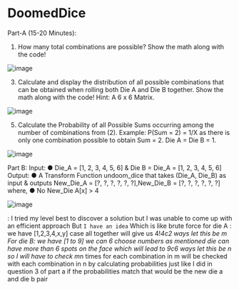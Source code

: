 # DoomedDice

Part-A (15-20 Minutes):
1. How many total combinations are possible? Show the math along with the code!

![image](https://github.com/VishnupriyaThammina/DoomedDice/assets/89837239/6c000f4e-7aec-460b-9ccf-4e1d3b1c8af9)


3. Calculate and display the distribution of all possible combinations that can be
obtained when rolling both Die A and Die B together. Show the math along with
the code!
Hint: A 6 x 6 Matrix.

![image](https://github.com/VishnupriyaThammina/DoomedDice/assets/89837239/2da6e519-3b22-4979-941d-7aa02cb46eba)

5. Calculate the Probability of all Possible Sums occurring among the number of
combinations from (2).
Example: P(Sum = 2) = 1/X as there is only one combination possible to obtain
Sum = 2. Die A = Die B = 1.

![image](https://github.com/VishnupriyaThammina/DoomedDice/assets/89837239/39666ef3-12ff-4efe-b445-c1a5ba93611a)

Part B:
Input:
● Die_A = [1, 2, 3, 4, 5, 6] & Die B = Die_A = [1, 2, 3, 4, 5, 6]
Output:
● A Transform Function undoom_dice that takes (Die_A, Die_B) as input &
outputs New_Die_A = [?, ?, ?, ?, ?, ?],New_Die_B = [?, ?,
?, ?, ?, ?] where,
● No New_Die A[x] > 4

![image](https://github.com/VishnupriyaThammina/DoomedDice/assets/89837239/c8a09af7-9e41-46ba-88f2-922ec7db0b90)

: I tried my level best
to discover a solution but I was unable to come up with an efficient approach 
But
` I have an idea `
Which is like brute force
for die A : we have [1,2,3,4,x,y] case all together will give us 4!*4c2 ways let this be m
For die B: we have [1 to 9] we can 6 choose numbers as mentioned die can have more than 6 spots on the face which will lead to 9c6 ways let this be n
so I will have to check 
m*n times for each combination in m will be checked with each combination in n
by calculating probabilities just like I did in question 3 of part a
if the probabilities match that would be the new die a and die b pair
